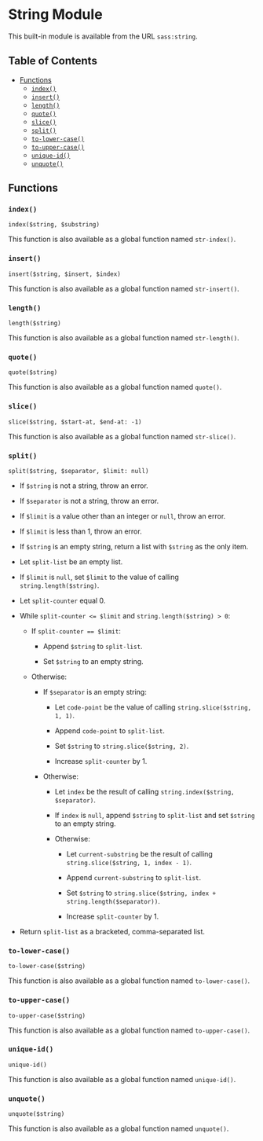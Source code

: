 # String Module

This built-in module is available from the URL `sass:string`.

## Table of Contents

* [Functions](#functions)
  * [`index()`](#index)
  * [`insert()`](#insert)
  * [`length()`](#length)
  * [`quote()`](#quote)
  * [`slice()`](#slice)
  * [`split()`](#split)
  * [`to-lower-case()`](#to-lower-case)
  * [`to-upper-case()`](#to-upper-case)
  * [`unique-id()`](#unique-id)
  * [`unquote()`](#unquote)

## Functions


### `index()`

```
index($string, $substring)
```

This function is also available as a global function named `str-index()`.

### `insert()`

```
insert($string, $insert, $index)
```

This function is also available as a global function named `str-insert()`.

### `length()`

```
length($string)
```

This function is also available as a global function named `str-length()`.

### `quote()`

```
quote($string)
```

This function is also available as a global function named `quote()`.

### `slice()`

```
slice($string, $start-at, $end-at: -1)
```

This function is also available as a global function named `str-slice()`.

### `split()`

```
split($string, $separator, $limit: null)
```

* If `$string` is not a string, throw an error.

* If `$separator` is not a string, throw an error.

* If `$limit` is a value other than an integer or `null`, throw an error.

* If `$limit` is less than 1, throw an error.

* If `$string` is an empty string, return a list with `$string` as the only 
  item.

* Let `split-list` be an empty list.

* If `$limit` is `null`, set `$limit` to the value of calling 
  `string.length($string)`.

* Let `split-counter` equal 0.

* While `split-counter <= $limit` and `string.length($string) > 0`:

  * If `split-counter == $limit`:

    * Append `$string` to `split-list`.

    * Set `$string` to an empty string. 

  * Otherwise:

    * If `$separator` is an empty string:

      * Let `code-point` be the value of calling `string.slice($string, 1, 1)`.

      * Append `code-point` to `split-list`.

      * Set `$string` to `string.slice($string, 2)`.

      * Increase `split-counter` by 1.

    * Otherwise:

      * Let `index` be the result of calling 
        `string.index($string, $separator)`.

      * If `index` is `null`, append `$string` to `split-list` and set `$string` 
        to an empty string.

      * Otherwise:

        * Let `current-substring` be the result of calling
          `string.slice($string, 1, index - 1)`.

        * Append `current-substring` to `split-list`.
    
        * Set `$string` to 
          `string.slice($string, index + string.length($separator))`.

        * Increase `split-counter` by 1.
      
* Return `split-list` as a bracketed, comma-separated list.

### `to-lower-case()`

```
to-lower-case($string)
```

This function is also available as a global function named `to-lower-case()`.

### `to-upper-case()`

```
to-upper-case($string)
```

This function is also available as a global function named `to-upper-case()`.

### `unique-id()`

```
unique-id()
```

This function is also available as a global function named `unique-id()`.

### `unquote()`

```
unquote($string)
```

This function is also available as a global function named `unquote()`.

